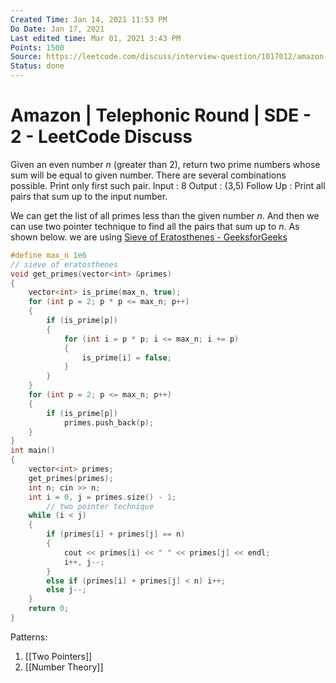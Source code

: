```yaml
---
Created Time: Jan 14, 2021 11:53 PM
Do Date: Jan 17, 2021
Last edited time: Mar 01, 2021 3:43 PM
Points: 1500
Source: https://leetcode.com/discuss/interview-question/1017012/amazon-telephonic-round-sde-2
Status: done
---
```


# Amazon | Telephonic Round | SDE - 2 - LeetCode Discuss

Given an even number $n$ (greater than 2), return two prime numbers whose sum will be equal to given number. There are several combinations possible. Print only first such pair.
Input : 8
Output : (3,5)
Follow Up : Print all pairs that sum up to the input number.

We can get the list of all primes less than the given number $n$. And then we can use two pointer technique to find all the pairs that sum up to $n$. As shown below. 
we are using [Sieve of Eratosthenes - GeeksforGeeks](Sieve%20of%20Eratosthenes%20-%20GeeksforGeeks%20c4fa828f26d748bd8af24fde1bdcfb42.md) 
```cpp
#define max_n 1e6
// sieve of eratosthenes
void get_primes(vector<int> &primes)
{
    vector<int> is_prime(max_n, true);
    for (int p = 2; p * p <= max_n; p++)
    {
        if (is_prime[p])
        {
            for (int i = p * p; i <= max_n; i += p)
            {
                is_prime[i] = false;
            }
        }
    }
    for (int p = 2; p <= max_n; p++)
    {
        if (is_prime[p])
            primes.push_back(p);
    }
}
int main()
{
    vector<int> primes;
    get_primes(primes); 
    int n; cin >> n; 
    int i = 0, j = primes.size() - 1; 
		// two pointer technique
    while (i < j)
    {
        if (primes[i] + primes[j] == n) 
        {
            cout << primes[i] << " " << primes[j] << endl;
            i++, j--;
        }
        else if (primes[i] + primes[j] < n) i++;
        else j--;
    }
    return 0;
}
```
Patterns: 
1. [[Two Pointers]]
2. [[Number Theory]]